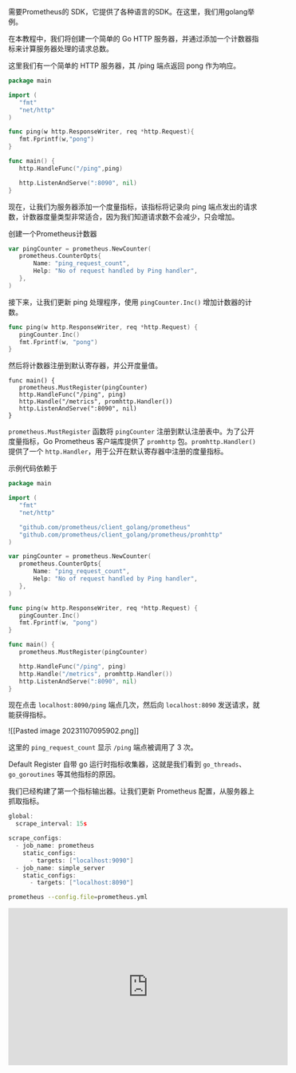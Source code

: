 
需要Prometheus的 SDK，它提供了各种语言的SDK。在这里，我们用golang举例。

在本教程中，我们将创建一个简单的 Go HTTP 服务器，并通过添加一个计数器指标来计算服务器处理的请求总数。

这里我们有一个简单的 HTTP 服务器，其 /ping 端点返回 pong 作为响应。

```go
package main

import (
   "fmt"
   "net/http"
)

func ping(w http.ResponseWriter, req *http.Request){
   fmt.Fprintf(w,"pong")
}

func main() {
   http.HandleFunc("/ping",ping)

   http.ListenAndServe(":8090", nil)
}
```

现在，让我们为服务器添加一个度量指标，该指标将记录向 ping 端点发出的请求数，计数器度量类型非常适合，因为我们知道请求数不会减少，只会增加。

创建一个Prometheus计数器

```go
var pingCounter = prometheus.NewCounter(
   prometheus.CounterOpts{
       Name: "ping_request_count",
       Help: "No of request handled by Ping handler",
   },
)
```

接下来，让我们更新 ping 处理程序，使用 `pingCounter.Inc()` 增加计数器的计数。

```go
func ping(w http.ResponseWriter, req *http.Request) {
   pingCounter.Inc()
   fmt.Fprintf(w, "pong")
}
```

然后将计数器注册到默认寄存器，并公开度量值。

```
func main() {
   prometheus.MustRegister(pingCounter)
   http.HandleFunc("/ping", ping)
   http.Handle("/metrics", promhttp.Handler())
   http.ListenAndServe(":8090", nil)
}
```

`prometheus.MustRegister` 函数将 `pingCounter` 注册到默认注册表中。为了公开度量指标，Go Prometheus 客户端库提供了 `promhttp` 包。`promhttp.Handler()` 提供了一个 `http.Handler`，用于公开在默认寄存器中注册的度量指标。

示例代码依赖于

```go
package main

import (
   "fmt"
   "net/http"

   "github.com/prometheus/client_golang/prometheus"
   "github.com/prometheus/client_golang/prometheus/promhttp"
)

var pingCounter = prometheus.NewCounter(
   prometheus.CounterOpts{
       Name: "ping_request_count",
       Help: "No of request handled by Ping handler",
   },
)

func ping(w http.ResponseWriter, req *http.Request) {
   pingCounter.Inc()
   fmt.Fprintf(w, "pong")
}

func main() {
   prometheus.MustRegister(pingCounter)

   http.HandleFunc("/ping", ping)
   http.Handle("/metrics", promhttp.Handler())
   http.ListenAndServe(":8090", nil)
}
```

现在点击 `localhost:8090/ping` 端点几次，然后向 `localhost:8090` 发送请求，就能获得指标。

![[Pasted image 20231107095902.png]]

这里的 `ping_request_count` 显示 `/ping` 端点被调用了 3 次。

Default Register 自带 go 运行时指标收集器，这就是我们看到 `go_threads`、`go_goroutines` 等其他指标的原因。

我们已经构建了第一个指标输出器。让我们更新 Prometheus 配置，从服务器上抓取指标。

```go
global:
  scrape_interval: 15s

scrape_configs:
  - job_name: prometheus
    static_configs:
      - targets: ["localhost:9090"]
  - job_name: simple_server
    static_configs:
      - targets: ["localhost:8090"]
```

```bash
prometheus --config.file=prometheus.yml
```

<iframe width="560" height="315" src="https://www.youtube.com/embed/yQIWgZoiW0o" title="instrumentation demo" frameborder="0" allow="accelerometer; autoplay; clipboard-write; encrypted-media; gyroscope; picture-in-picture; web-share" allowfullscreen></iframe>

